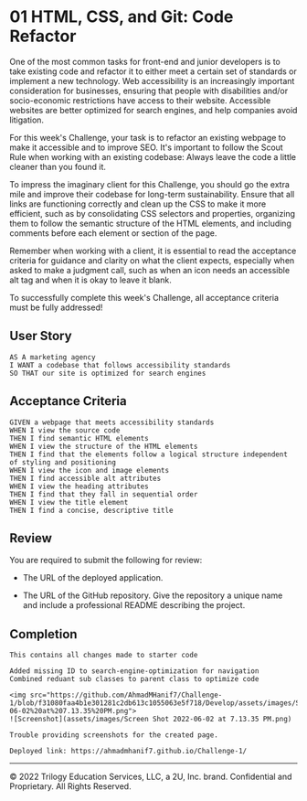 # 01 HTML, CSS, and Git: Code Refactor

One of the most common tasks for front-end and junior developers is to take existing code and refactor it to either meet a certain set of standards or implement a new technology. Web accessibility is an increasingly important consideration for businesses, ensuring that people with disabilities and/or socio-economic restrictions have access to their website. Accessible websites are better optimized for search engines, and help companies avoid litigation.

For this week's Challenge, your task is to refactor an existing webpage to make it accessible and to improve SEO. It's important to follow the Scout Rule when working with an existing codebase: Always leave the code a little cleaner than you found it. 

To impress the imaginary client for this Challenge, you should go the extra mile and improve their codebase for long-term sustainability. Ensure that all links are functioning correctly and clean up the CSS to make it more efficient, such as by consolidating CSS selectors and properties, organizing them to follow the semantic structure of the HTML elements, and including comments before each element or section of the page.

Remember when working with a client, it is essential to read the acceptance criteria for guidance and clarity on what the client expects, especially when asked to make a judgment call, such as when an icon needs an accessible alt tag and when it is okay to leave it blank. 

To successfully complete this week's Challenge, all acceptance criteria must be fully addressed!

## User Story

```
AS A marketing agency
I WANT a codebase that follows accessibility standards
SO THAT our site is optimized for search engines
```

## Acceptance Criteria

```
GIVEN a webpage that meets accessibility standards
WHEN I view the source code
THEN I find semantic HTML elements
WHEN I view the structure of the HTML elements
THEN I find that the elements follow a logical structure independent of styling and positioning
WHEN I view the icon and image elements
THEN I find accessible alt attributes
WHEN I view the heading attributes
THEN I find that they fall in sequential order
WHEN I view the title element
THEN I find a concise, descriptive title
```

## Review

You are required to submit the following for review:

* The URL of the deployed application.

* The URL of the GitHub repository. Give the repository a unique name and include a professional README describing the project.

## Completion

```
This contains all changes made to starter code

Added missing ID to search-engine-optimization for navigation
Combined reduant sub classes to parent class to optimize code

<img src="https://github.com/AhmadMHanif7/Challenge-1/blob/f31080faa4b1e301281c2db613c1055063e5f718/Develop/assets/images/Screen%20Shot%202022-06-02%20at%207.13.35%20PM.png">
![Screenshot](assets/images/Screen Shot 2022-06-02 at 7.13.35 PM.png)

Trouble providing screenshots for the created page.

Deployed link: https://ahmadmhanif7.github.io/Challenge-1/
```

- - -
© 2022 Trilogy Education Services, LLC, a 2U, Inc. brand. Confidential and Proprietary. All Rights Reserved.
